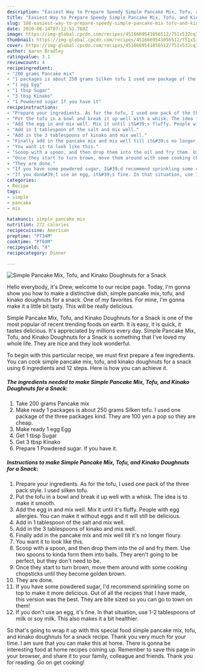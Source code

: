 ```yaml
---
description: "Easiest Way to Prepare Speedy Simple Pancake Mix, Tofu, and Kinako Doughnuts for a Snack"
title: "Easiest Way to Prepare Speedy Simple Pancake Mix, Tofu, and Kinako Doughnuts for a Snack"
slug: 188-easiest-way-to-prepare-speedy-simple-pancake-mix-tofu-and-kinako-doughnuts-for-a-snack
date: 2020-06-14T07:12:52.768Z
image: https://img-global.cpcdn.com/recipes/4516669541056512/751x532cq70/simple-pancake-mix-tofu-and-kinako-doughnuts-for-a-snack-recipe-main-photo.jpg
thumbnail: https://img-global.cpcdn.com/recipes/4516669541056512/751x532cq70/simple-pancake-mix-tofu-and-kinako-doughnuts-for-a-snack-recipe-main-photo.jpg
cover: https://img-global.cpcdn.com/recipes/4516669541056512/751x532cq70/simple-pancake-mix-tofu-and-kinako-doughnuts-for-a-snack-recipe-main-photo.jpg
author: Aaron Bradley
ratingvalue: 3.1
reviewcount: 4
recipeingredient:
- "200 grams Pancake mix"
- "1 packages is about 250 grams Silken tofu I used one package of the three packages kind They are 100 yen a pop so they are cheap"
- "1 egg Egg"
- "1 tbsp Sugar"
- "3 tbsp Kinako"
- "1 Powdered sugar If you have it"
recipeinstructions:
- "Prepare your ingredients. As for the tofu, I used one pack of the three pack style. I used silken tofu."
- "Put the tofu in a bowl and break it up well with a whisk. The idea is to make it smooth."
- "Add the egg in and mix well. Mix it until it&#39;s fluffy. People with egg allergies. You can make it without eggs and it will still be delicious."
- "Add in 1 tablespoon of the salt and mix well."
- "Add in the 3 tablespoons of kinako and mix well."
- "Finally add in the pancake mix and mix well till it&#39;s no longer floury."
- "You want it to look like this."
- "Scoop with a spoon, and then drop them into the oil and fry them. Use two spoons to kinda form them into balls. They aren&#39;t going to be perfect, but they don&#39;t need to be."
- "Once they start to turn brown, move them around with some cooking chopsticks until they become golden brown."
- "They are done."
- "If you have some powdered sugar, I&#39;d recommend sprinkling some on top to make it more delicious. Out of all the recipes that I have made, this version was the best. They are bite sized so you can go to town on them!"
- "If you don&#39;t use an egg, it&#39;s fine. In that situation, use 1-2 tablespoons of milk or soy milk. This also makes it a bit healthier."
categories:
- Recipe
tags:
- simple
- pancake
- mix

katakunci: simple pancake mix 
nutrition: 272 calories
recipecuisine: American
preptime: "PT34M"
cooktime: "PT60M"
recipeyield: "4"
recipecategory: Dinner

---
```



![Simple Pancake Mix, Tofu, and Kinako Doughnuts for a Snack](https://img-global.cpcdn.com/recipes/4516669541056512/751x532cq70/simple-pancake-mix-tofu-and-kinako-doughnuts-for-a-snack-recipe-main-photo.jpg)

Hello everybody, it's Drew, welcome to our recipe page. Today, I'm gonna show you how to make a distinctive dish, simple pancake mix, tofu, and kinako doughnuts for a snack. One of my favorites. For mine, I'm gonna make it a little bit tasty. This will be really delicious.

Simple Pancake Mix, Tofu, and Kinako Doughnuts for a Snack is one of the most popular of recent trending foods on earth. It is easy, it is quick, it tastes delicious. It's appreciated by millions every day. Simple Pancake Mix, Tofu, and Kinako Doughnuts for a Snack is something that I've loved my whole life. They are nice and they look wonderful.




To begin with this particular recipe, we must first prepare a few ingredients. You can cook simple pancake mix, tofu, and kinako doughnuts for a snack using 6 ingredients and 12 steps. Here is how you can achieve it.

<!--inarticleads1-->

##### The ingredients needed to make Simple Pancake Mix, Tofu, and Kinako Doughnuts for a Snack:

1. Take 200 grams Pancake mix
1. Make ready 1 packages is about 250 grams Silken tofu. I used one package of the three packages kind. They are 100 yen a pop so they are cheap.
1. Make ready 1 egg Egg
1. Get 1 tbsp Sugar
1. Get 3 tbsp Kinako
1. Prepare 1 Powdered sugar. If you have it.




<!--inarticleads2-->

##### Instructions to make Simple Pancake Mix, Tofu, and Kinako Doughnuts for a Snack:

1. Prepare your ingredients. As for the tofu, I used one pack of the three pack style. I used silken tofu.
1. Put the tofu in a bowl and break it up well with a whisk. The idea is to make it smooth.
1. Add the egg in and mix well. Mix it until it&#39;s fluffy. People with egg allergies. You can make it without eggs and it will still be delicious.
1. Add in 1 tablespoon of the salt and mix well.
1. Add in the 3 tablespoons of kinako and mix well.
1. Finally add in the pancake mix and mix well till it&#39;s no longer floury.
1. You want it to look like this.
1. Scoop with a spoon, and then drop them into the oil and fry them. Use two spoons to kinda form them into balls. They aren&#39;t going to be perfect, but they don&#39;t need to be.
1. Once they start to turn brown, move them around with some cooking chopsticks until they become golden brown.
1. They are done.
1. If you have some powdered sugar, I&#39;d recommend sprinkling some on top to make it more delicious. Out of all the recipes that I have made, this version was the best. They are bite sized so you can go to town on them!
1. If you don&#39;t use an egg, it&#39;s fine. In that situation, use 1-2 tablespoons of milk or soy milk. This also makes it a bit healthier.




So that's going to wrap it up with this special food simple pancake mix, tofu, and kinako doughnuts for a snack recipe. Thank you very much for your time. I am sure that you can make this at home. There is gonna be interesting food at home recipes coming up. Remember to save this page in your browser, and share it to your family, colleague and friends. Thank you for reading. Go on get cooking!

